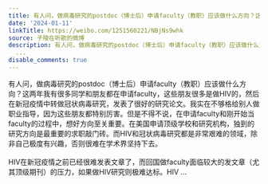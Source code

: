 ```yaml
---
title: 有人问，做病毒研究的postdoc（博士后）申请faculty（教职）应该做什么方向？这两年我有很多同学和朋友都在申请faculty，这些朋友很多是做HIV的，然后在新冠疫情...
date: '2024-01-11'
linkTitle: https://weibo.com/1251560221/NBjNs9whk
source: 子陵在听歌的微博
description: 有人问，做病毒研究的postdoc（博士后）申请faculty（教职）应该做什么方向？这两年我有很多同学和朋友都在申请faculty，这些朋友很多是做HIV的，然后在新冠疫情中转做冠状病毒研究，发表了很好的研究论文。我实在不够格给别人做职业指导，因为这些朋友都特别厉害。但是不得不说，在申请faculty和刚开始当faculty的过程中，想好方向至关重要。在美国申请顶级学校和研究机构，独到的研究方向是最重要的求职敲门砖。而HIV和冠状病毒研究都是非常艰难的领域，除非自己极度有兴趣，否则很难在学术界坚持下去。<br><br>HIV在新冠疫情之前已经很难发表文章了，而回国做faculty面临较大的发文章（尤其顶级期刊）的压力，如果做HIV研究则极难达标。HIV
  ...
disable_comments: true
---
```

有人问，做病毒研究的postdoc（博士后）申请faculty（教职）应该做什么方向？这两年我有很多同学和朋友都在申请faculty，这些朋友很多是做HIV的，然后在新冠疫情中转做冠状病毒研究，发表了很好的研究论文。我实在不够格给别人做职业指导，因为这些朋友都特别厉害。但是不得不说，在申请faculty和刚开始当faculty的过程中，想好方向至关重要。在美国申请顶级学校和研究机构，独到的研究方向是最重要的求职敲门砖。而HIV和冠状病毒研究都是非常艰难的领域，除非自己极度有兴趣，否则很难在学术界坚持下去。<br><br>HIV在新冠疫情之前已经很难发表文章了，而回国做faculty面临较大的发文章（尤其顶级期刊）的压力，如果做HIV研究则极难达标。HIV ...